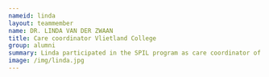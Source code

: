 ```yaml
---
nameid: linda
layout: teammember
name: DR. LINDA VAN DER ZWAAN
title: Care coordinator Vlietland College
group: alumni
summary: Linda participated in the SPIL program as care coordinator of the Vlietland College.  
image: /img/linda.jpg
---
```


